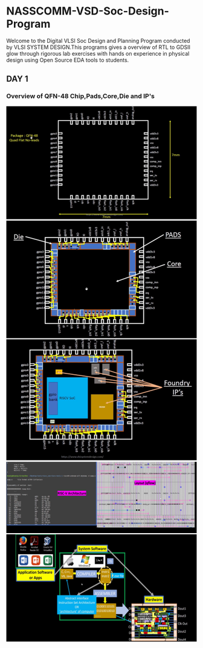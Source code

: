 # NASSCOMM-VSD-Soc-Design-Program
Welcome to the Digital VLSI Soc Design and Planning Program conducted by VLSI SYSTEM DESIGN.This programs gives a overview of RTL to GDSII glow through rigorous lab exercises with hands on experience in physical design using Open Source EDA tools to students.

## DAY 1
### Overview of QFN-48 Chip,Pads,Core,Die and IP's
<img src="https://github.com/Rajveer-1234/NASSCOMM-VSD-Soc-Design-Program/blob/main/Images/QFN-48.png"/>
<img src="https://github.com/Rajveer-1234/NASSCOMM-VSD-Soc-Design-Program/blob/main/Images/Die%2CCore%2CIP's.png"/>
<img src="https://github.com/Rajveer-1234/NASSCOMM-VSD-Soc-Design-Program/blob/main/Images/IP's%20Foundry.png"/>
<img src="https://github.com/Rajveer-1234/NASSCOMM-VSD-Soc-Design-Program/blob/main/Images/RISC-V.png"/>
<img src="https://github.com/Rajveer-1234/NASSCOMM-VSD-Soc-Design-Program/blob/main/Images/Software%20Applications.png"/>
